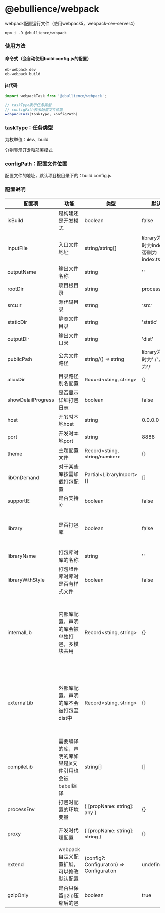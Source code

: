 # @ebullience/webpack

webpack配置运行文件（使用webpack5，webpack-dev-server4）

```shell script
npm i -D @ebullience/webpack
```

### 使用方法

#### 命令式（会自动使用build.config.js的配置）
```shell script
eb-webpack dev
eb-webpack build
```

#### js代码
```javascript
import webpackTask from '@ebullience/webpack';

// taskType表示任务类型
// configPath表示配置文件位置
webpackTask(taskType, configPath)
```

### taskType：任务类型

为枚举值：dev、build

分别表示开发和部署模式

### configPath：配置文件位置

配置文件的地址，默认项目根目录下的：build.config.js

### 配置说明

| 配置项                | 功能                            | 类型                                        | 默认值                                | 备注                                                                 |
|--------------------|-------------------------------|-------------------------------------------|------------------------------------|--------------------------------------------------------------------|
| isBuild            | 是构建还是开发模式                     | boolean                                   | false                              |
| inputFile          | 入口文件地址                        | string/string[]                           | library为ture时为index.ts，否则为index.tsx | 为字符串为单页应用，为字符串数组为多页应用                                              |
| outputName         | 输出文件名称                        | string                                    | ''                                 |
| rootDir            | 项目根目录                         | string                                    | process.cwd()                      |
| srcDir             | 源代码目录                         | string                                    | 'src'                              |
| staticDir          | 静态文件目录                        | string                                    | 'static'                           |
| outputDir          | 输出文件目录                        | string                                    | 'dist'                             |
| publicPath         | 公共文件路径                        | string/() => string                       | library为true时为'./'，否则为'/'          | 同webpack配置                                                         |
| aliasDir           | 目录路径别名配置                      | Record<string, string>                    | {}                                 ||
| showDetailProgress | 是否显示详细打包日志                    | boolean                                   | false                              |
| host               | 开发时本地host                     | string                                    | 0.0.0.0                            |
| port               | 开发时本地port                     | string                                    | 8888                               |
| theme              | 主题配置文件                        | Record<string, string/number>             | {}                                 | 用于定制antd等库等主题                                                      |
| libOnDemand        | 对于某些库按需加载打包配置                 | Partial\<LibraryImport>[]                 | []                                 | 用于antd等库                                                           |
| supportIE          | 是否支持ie                        | boolean                                   | false                              |
| library            | 是否打包库                         | boolean                                   | false                              | 为true时用于组件等开发，否则会自动匹配入口脚本同名的html文件                                 |
| libraryName        | 打包库时库的名称                      | string                                    | ''                                 |
| libraryWithStyle   | 打包组件库时库时是否有样式文件               | boolean                                   | false                              |
| internalLib        | 内部库配置，声明的库会被单独打包，多模块共用        | Record<string, string>                    | {}                                 | 配置对象的key为node_modules中的库文件夹名，value为打包时组合的库名（文件名前缀），如果为空，则默认为vendor |
| externalLib        | 外部库配置，声明的库不会被打包至dist中         | Record<string, string>                    | {}                                 | 配置对象的key为node_modules中的库文件夹名，value为在全局作用域下的名称（比如挂在window哪个属性下）     |
| compileLib         | 需要编译的库，声明的库如果是js文件引用也会被babel编译 | string[]                                  | []                                 | 每一项为node_modules中的库文件夹名                                            |
| processEnv         | 打包时配置的环境变量                    | { [propName: string]: any }               | {}                                 |
| proxy              | 开发时代理配置                       | { [propName: string]: string }            | {}                                 | 本地请求转发，同部署时nginx配置                                                 |
| extend             | webpack自定义配置扩展，可以修改默认配置       | (config?: Configuration) => Configuration | undefined                          |
| gzipOnly           | 是否只保留gzip压缩后的包                | boolean                                   | true                               |

